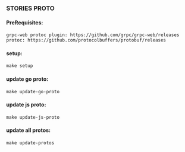 ### STORIES PROTO

#### PreRequisites:
```
grpc-web protoc plugin: https://github.com/grpc/grpc-web/releases
protoc: https://github.com/protocolbuffers/protobuf/releases
```

#### setup:
```
make setup
```

#### update go proto:
```
make update-go-proto
```

#### update js proto:
```
make update-js-proto
```

#### update all protos:
```
make update-protos
```
